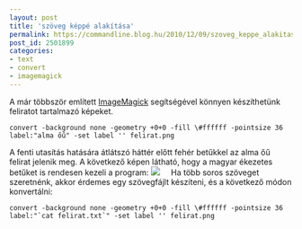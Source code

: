 ```yaml
---
layout: post
title: 'szöveg képpé alakítása'
permalink: https://commandline.blog.hu/2010/12/09/szoveg_keppe_alakitasa
post_id: 2501899
categories: 
- text
- convert
- imagemagick
---
```


A már többször említett 
[ImageMagick](http://www.imagemagick.org/) segítségével könnyen készíthetünk feliratot tartalmazó képeket. 
```
convert -background none -geometry +0+0 -fill \#ffffff -pointsize 36 label:"alma őű" -set label '' felirat.png
``` 
A fenti utasítás hatására átlátszó háttér előtt fehér betűkkel az alma őű felirat jelenik meg. A következő képen látható, hogy a magyar ékezetes betűket is rendesen kezeli a program: 
![](http://commandline.blog.hu/media/image/felirat.png) 
  
  
Ha több soros szöveget szeretnénk, akkor érdemes egy szövegfájlt készíteni, és a következő módon konvertálni: 
```
convert -background none -geometry +0+0 -fill \#ffffff -pointsize 36 label:"`cat felirat.txt`" -set label '' felirat.png
```
